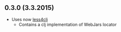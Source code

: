 ## 0.3.0 (3.3.2015)

- Uses now [less4clj](https://github.com/Deraen/less4clj)
  - Contains a clj implementation of WebJars locator
